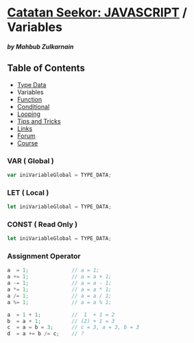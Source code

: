 # [Catatan Seekor: **JAVASCRIPT**](https://github.com/mahbubzulkarnain/catatan-seekor-javascript) / Variables
##### by Mahbub Zulkarnain

## Table of Contents
* [Type Data](https://github.com/mahbubzulkarnain/catatan-seekor-javascript/blob/master/modules/type_data.md)
* Variables
* [Function](https://github.com/mahbubzulkarnain/catatan-seekor-javascript/blob/master/modules/function.md)
* [Conditional](https://github.com/mahbubzulkarnain/catatan-seekor-javascript/blob/master/modules/conditional.md)
* [Looping](https://github.com/mahbubzulkarnain/catatan-seekor-javascript/blob/master/modules/looping.md)
* [Tips and Tricks](https://github.com/mahbubzulkarnain/catatan-seekor-javascript/blob/master/modules/tips_and_tricks.md)
* [Links](#links)
* [Forum](#forum)
* [Course](#course)

### VAR ( Global )
```javascript
var iniVariableGlobal = TYPE_DATA;
```

### LET ( Local )
```javascript
let iniVariableGlobal = TYPE_DATA;
```

### CONST ( Read Only )
```javascript
let iniVariableGlobal = TYPE_DATA;
```

### Assignment Operator
```javascript
a  = 1;              // a = 1;
a += 1;              // a = a + 1;
a -= 1;              // a = a - 1;
a *= 1;              // a = a * 1;
a /= 1;              // a = a / 1;
a %= 1;              // a = a % 1;
```
```javascript
a  = 1 + 1;          //  1  + 1 = 2
b  = a + 1;          // (2) + 1 = 3
c  = a = b = 3;      // c = 3, a = 3, b = 3
d  = a += b /= c;    // ? 
```
